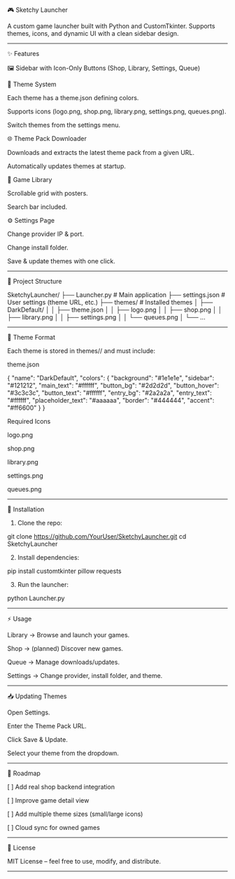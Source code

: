 🎮 Sketchy Launcher

A custom game launcher built with Python and CustomTkinter.
Supports themes, icons, and dynamic UI with a clean sidebar design.


---

✨ Features

🖼️ Sidebar with Icon-Only Buttons (Shop, Library, Settings, Queue)

🎨 Theme System

Each theme has a theme.json defining colors.

Supports icons (logo.png, shop.png, library.png, settings.png, queues.png).

Switch themes from the settings menu.


🌐 Theme Pack Downloader

Downloads and extracts the latest theme pack from a given URL.

Automatically updates themes at startup.


📂 Game Library

Scrollable grid with posters.

Search bar included.


⚙️ Settings Page

Change provider IP & port.

Change install folder.

Save & update themes with one click.




---

📂 Project Structure

SketchyLauncher/
├── Launcher.py          # Main application
├── settings.json        # User settings (theme URL, etc.)
├── themes/              # Installed themes
│   ├── DarkDefault/
│   │   ├── theme.json
│   │   ├── logo.png
│   │   ├── shop.png
│   │   ├── library.png
│   │   ├── settings.png
│   │   └── queues.png
│   └── ...


---

🎨 Theme Format

Each theme is stored in themes/<ThemeName>/ and must include:

theme.json

{
  "name": "DarkDefault",
  "colors": {
    "background": "#1e1e1e",
    "sidebar": "#121212",
    "main_text": "#ffffff",
    "button_bg": "#2d2d2d",
    "button_hover": "#3c3c3c",
    "button_text": "#ffffff",
    "entry_bg": "#2a2a2a",
    "entry_text": "#ffffff",
    "placeholder_text": "#aaaaaa",
    "border": "#444444",
    "accent": "#ff6600"
  }
}

Required Icons

logo.png

shop.png

library.png

settings.png

queues.png



---

🚀 Installation

1. Clone the repo:

git clone https://github.com/YourUser/SketchyLauncher.git
cd SketchyLauncher


2. Install dependencies:

pip install customtkinter pillow requests


3. Run the launcher:

python Launcher.py




---

⚡ Usage

Library → Browse and launch your games.

Shop → (planned) Discover new games.

Queue → Manage downloads/updates.

Settings → Change provider, install folder, and theme.



---

📥 Updating Themes

Open Settings.

Enter the Theme Pack URL.

Click Save & Update.

Select your theme from the dropdown.



---

📌 Roadmap

[ ] Add real shop backend integration

[ ] Improve game detail view

[ ] Add multiple theme sizes (small/large icons)

[ ] Cloud sync for owned games



---

📝 License

MIT License – feel free to use, modify, and distribute.


---